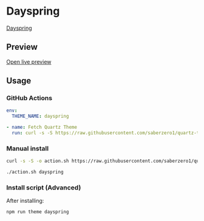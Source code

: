 # Dayspring

[Dayspring](https://github.com/erykwalder)

## Preview

[Open live preview](https://quartz-themes.github.io/dayspring/)

## Usage

### GitHub Actions

```yaml
env:
  THEME_NAME: dayspring
```

```yaml
- name: Fetch Quartz Theme
  run: curl -s -S https://raw.githubusercontent.com/saberzero1/quartz-themes/master/action.sh | bash -s -- $THEME_NAME
```

### Manual install

```bash
curl -s -S -o action.sh https://raw.githubusercontent.com/saberzero1/quartz-themes/master/action.sh

./action.sh dayspring
```

### Install script (Advanced)

After installing:

```bash
npm run theme dayspring
```
